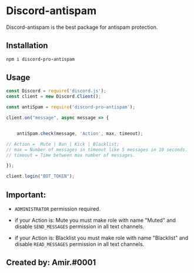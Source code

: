 # Discord-antispam

Discord-antispam is the best package for antispam protection.

## Installation



```j
npm i discord-pro-antispam
```

## Usage

```javascript
const Discord = require('discord.js');
const client = new Discord.Client();

const antiSpam = require('discord-pro-antispam');

client.on("message", async message => {


    antiSpam.check(message, 'Action', max, timeout);

// Action =  Mute | Ban | Kick | Blacklist;
// max = Number of messages in timeout like 5 messages in 10 seconds.
// timeout = Time between max number of messages.

});

client.login("BOT_TOKEN");
```

## Important:

- `ADMINISTRATOR` permission required.

- if your Action is: Mute you must make role with name "Muted" and disable `SEND_MESSAGES` permission in all text channels.

-  if your Action is: Blacklist you must make role with name "Blacklist" and disable `READ_MESSAGES` permission in all text channels.


## Created by: Amir.#0001
